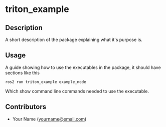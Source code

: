 # triton_example

## Description

A short description of the package explaining what it's purpose is.

## Usage

A guide showing how to use the executables in the package, it should have sections like this

    ros2 run triton_example example_node
  
Which show command line commands needed to use the executable.

## Contributors

- Your Name (yourname@email.com)
